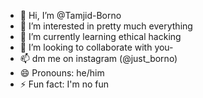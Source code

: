 - 👋 Hi, I’m @Tamjid-Borno
- 👀 I’m interested in pretty much everything
- 🌱 I’m currently learning ethical hacking
- 💞️ I’m looking to collaborate with you-
- 📫 dm me on instagram (@just_borno)
- 😄 Pronouns: he/him
- ⚡ Fun fact: I'm no fun

